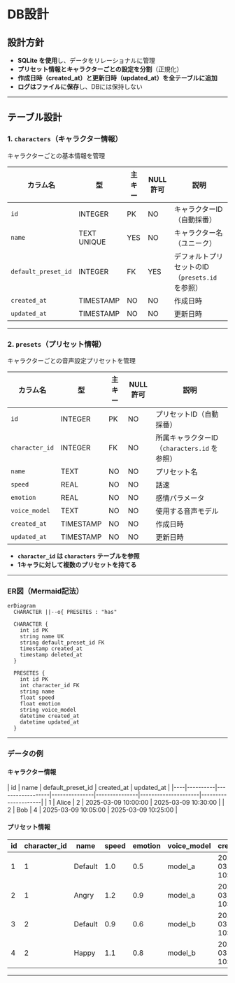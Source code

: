# DB設計
## **設計方針**  
- **SQLite を使用**し、データをリレーショナルに管理  
- **プリセット情報とキャラクターごとの設定を分割**（正規化）  
- **作成日時（created_at）と更新日時（updated_at）を全テーブルに追加**  
- **ログはファイルに保存**し、DBには保持しない  

---

## **テーブル設計**  

### **1. `characters`（キャラクター情報）**  
キャラクターごとの基本情報を管理  

| カラム名      | 型            | 主キー | NULL許可 | 説明 |
|--------------|-------------|------|------|----------------|
| `id`         | INTEGER     | PK   | NO   | キャラクターID（自動採番） |
| `name`       | TEXT UNIQUE | YES  | NO   | キャラクター名（ユニーク） |
| `default_preset_id` | INTEGER  | FK   | YES  | デフォルトプリセットのID（`presets.id` を参照） |
| `created_at` | TIMESTAMP  | NO   | NO   | 作成日時 |
| `updated_at` | TIMESTAMP  | NO   | NO   | 更新日時 |

---

### **2. `presets`（プリセット情報）**  
キャラクターごとの音声設定プリセットを管理  

| カラム名      | 型        | 主キー | NULL許可 | 説明 |
|--------------|---------|------|------|----------------|
| `id`         | INTEGER | PK   | NO   | プリセットID（自動採番） |
| `character_id` | INTEGER | FK   | NO   | 所属キャラクターID（`characters.id` を参照） |
| `name`       | TEXT    | NO   | NO   | プリセット名 |
| `speed`      | REAL    | NO   | NO   | 話速 |
| `emotion`    | REAL    | NO   | NO   | 感情パラメータ |
| `voice_model` | TEXT   | NO   | NO   | 使用する音声モデル |
| `created_at` | TIMESTAMP  | NO   | NO   | 作成日時 |
| `updated_at` | TIMESTAMP  | NO   | NO   | 更新日時 |

- **`character_id` は `characters` テーブルを参照**
- **1キャラに対して複数のプリセットを持てる**

---

### **ER図（Mermaid記法）**  
```mermaid
erDiagram
  CHARACTER ||--o{ PRESETES : "has"

  CHARACTER {
    int id PK
    string name UK
    string default_preset_id FK
    timestamp created_at
    timestamp deleted_at
  }

  PRESETES {
    int id PK
    int character_id FK
    string name
    float speed
    float emotion
    string voice_model
    datetime created_at
    datetime updated_at
  }
```

---

### **データの例**
#### **キャラクター情報**
| id | name      | default_preset_id | created_at         | updated_at         |
|----|----------|------------------|---------------|---------------|---------------------|---------------------|
| 1  | Alice    | 2                | 2025-03-09 10:00:00 | 2025-03-09 10:30:00 |
| 2  | Bob      | 4                | 2025-03-09 10:05:00 | 2025-03-09 10:25:00 |

#### **プリセット情報**
| id | character_id | name       | speed | emotion | voice_model | created_at         | updated_at         |
|----|-------------|------------|-------|---------|------------|---------------------|---------------------|
| 1  | 1           | Default    | 1.0   | 0.5     | model_a    | 2025-03-09 10:00:00 | 2025-03-09 10:30:00 |
| 2  | 1           | Angry      | 1.2   | 0.9     | model_a    | 2025-03-09 10:10:00 | 2025-03-09 10:30:00 |
| 3  | 2           | Default    | 0.9   | 0.6     | model_b    | 2025-03-09 10:05:00 | 2025-03-09 10:25:00 |
| 4  | 2           | Happy      | 1.1   | 0.8     | model_b    | 2025-03-09 10:15:00 | 2025-03-09 10:25:00 |

---